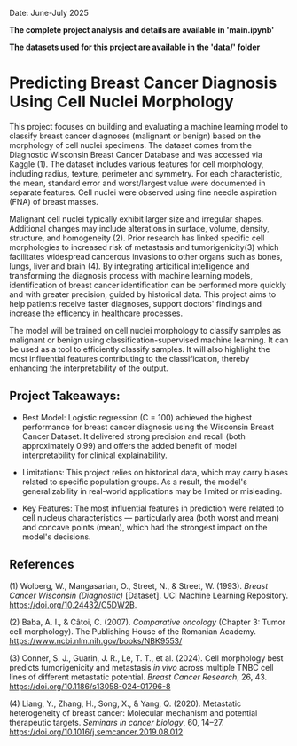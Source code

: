 Date: June-July 2025

**The complete project analysis and details are available in 'main.ipynb'**


**The datasets used for this project are available in the 'data/' folder**

<h1>Predicting Breast Cancer Diagnosis Using Cell Nuclei Morphology</h1>

This project focuses on building and evaluating a machine learning model to classify breast cancer diagnoses (malignant or benign) based on the morphology of cell nuclei specimens. The dataset comes from the Diagnostic Wisconsin Breast Cancer Database and was accessed via Kaggle (1). The dataset includes various features for cell morphology, including radius, texture, perimeter and symmetry. For each characteristic, the mean, standard error and worst/largest value were documented in separate features. Cell nuclei were observed using fine needle aspiration (FNA) of breast masses.

Malignant cell nuclei typically exhibit larger size and irregular shapes. Additional changes may include alterations in surface, volume, density, structure, and homogeneity (2). Prior research has linked specific cell morphologies to increased risk of metastasis and tumorigenicity(3) which facilitates widespread cancerous invasions to other organs such as bones, lungs, liver and brain (4). By integrating articifical intelligence and transforming the diagnosis process with machine learning models, identification of breast cancer identification can be performed more quickly and with greater precision, guided by historical data. This project aims to help patients receive faster diagnoses, support doctors' findings and increase the efficency in healthcare processes.

The model will be trained on cell nuclei morphology to classify samples as malignant or benign using classification-supervised machine learning. It can be used as a tool to efficiently classify samples. It will also highlight the most influential features contributing to the classification, thereby enhancing the interpretability of the output.

<h2>Project Takeaways:</h2>

* Best Model: Logistic regression (C = 100) achieved the highest performance for breast cancer diagnosis using the Wisconsin Breast Cancer Dataset. It delivered strong precision and recall (both approximately 0.99) and offers the added benefit of model interpretability for clinical explainability.

* Limitations: This project relies on historical data, which may carry biases related to specific population groups. As a result, the model's generalizability in real-world applications may be limited or misleading.

* Key Features: The most influential features in prediction were related to cell nucleus characteristics — particularly area (both worst and mean) and concave points (mean), which had the strongest impact on the model's decisions.


<h2>References</h2>

(1) Wolberg, W., Mangasarian, O., Street, N., & Street, W. (1993). *Breast Cancer Wisconsin (Diagnostic)* [Dataset]. UCI Machine Learning Repository. https://doi.org/10.24432/C5DW2B.
 
(2) Baba, A. I., & Câtoi, C. (2007). *Comparative oncology* (Chapter 3: Tumor cell morphology). The Publishing House of the Romanian Academy. https://www.ncbi.nlm.nih.gov/books/NBK9553/

(3) Conner, S. J., Guarin, J. R., Le, T. T., et al. (2024). Cell morphology best predicts tumorigenicity and metastasis *in vivo* across multiple TNBC cell lines of different metastatic potential. *Breast Cancer Research*, 26, 43. https://doi.org/10.1186/s13058-024-01796-8

(4) Liang, Y., Zhang, H., Song, X., & Yang, Q. (2020). Metastatic heterogeneity of breast cancer: Molecular mechanism and potential therapeutic targets. *Seminars in cancer biology*, 60, 14–27. https://doi.org/10.1016/j.semcancer.2019.08.012
